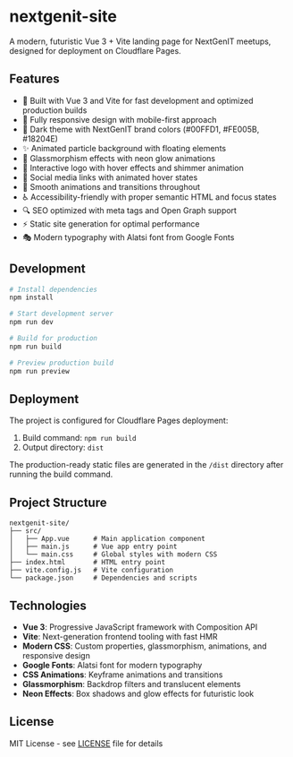 # nextgenit-site

A modern, futuristic Vue 3 + Vite landing page for NextGenIT meetups, designed for deployment on Cloudflare Pages.

## Features

- 🚀 Built with Vue 3 and Vite for fast development and optimized production builds
- 📱 Fully responsive design with mobile-first approach
- 🎨 Dark theme with NextGenIT brand colors (#00FFD1, #FE005B, #18204E)
- ✨ Animated particle background with floating elements
- 🔮 Glassmorphism effects with neon glow animations
- 🎯 Interactive logo with hover effects and shimmer animation
- 📱 Social media links with animated hover states
- 🌟 Smooth animations and transitions throughout
- ♿ Accessibility-friendly with proper semantic HTML and focus states
- 🔍 SEO optimized with meta tags and Open Graph support
- ⚡ Static site generation for optimal performance
- 🎭 Modern typography with Alatsi font from Google Fonts

## Development

```bash
# Install dependencies
npm install

# Start development server
npm run dev

# Build for production
npm run build

# Preview production build
npm run preview
```

## Deployment

The project is configured for Cloudflare Pages deployment:

1. Build command: `npm run build`
2. Output directory: `dist`

The production-ready static files are generated in the `/dist` directory after running the build command.

## Project Structure

```
nextgenit-site/
├── src/
│   ├── App.vue      # Main application component
│   ├── main.js      # Vue app entry point
│   └── main.css     # Global styles with modern CSS
├── index.html       # HTML entry point
├── vite.config.js   # Vite configuration
└── package.json     # Dependencies and scripts
```

## Technologies

- **Vue 3**: Progressive JavaScript framework with Composition API
- **Vite**: Next-generation frontend tooling with fast HMR
- **Modern CSS**: Custom properties, glassmorphism, animations, and responsive design
- **Google Fonts**: Alatsi font for modern typography
- **CSS Animations**: Keyframe animations and transitions
- **Glassmorphism**: Backdrop filters and translucent elements
- **Neon Effects**: Box shadows and glow effects for futuristic look

## License

MIT License - see [LICENSE](LICENSE) file for details